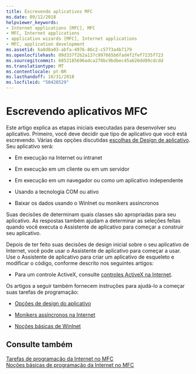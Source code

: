 ```yaml
---
title: Escrevendo aplicativos MFC
ms.date: 09/12/2018
helpviewer_keywords:
- Internet applications [MFC], MFC
- MFC, Internet applications
- application wizards [MFC], Internet applications
- MFC, application development
ms.assetid: 6a8d8a03-abfa-4976-86c2-c5773a4b7179
ms.openlocfilehash: 09d337f2b2a137c997665b6fad4f2fef7235f723
ms.sourcegitcommit: 6052185696adca270bc9bdbec45a626dd89cdcdd
ms.translationtype: MT
ms.contentlocale: pt-BR
ms.lasthandoff: 10/31/2018
ms.locfileid: "50428529"
---
```

# <a name="writing-mfc-applications"></a>Escrevendo aplicativos MFC

Este artigo explica as etapas iniciais executadas para desenvolver seu aplicativo. Primeiro, você deve decidir que tipo de aplicativo que você está escrevendo. Várias das opções discutidas [escolhas de Design de aplicativo](../mfc/application-design-choices.md). Seu aplicativo será:

- Em execução na Internet ou intranet

- Em execução em um cliente ou em um servidor

- Em execução em um navegador ou como um aplicativo independente

- Usando a tecnologia COM ou ativo

- Baixar os dados usando o WinInet ou monikers assíncronos

Suas decisões de determinam quais classes são apropriadas para seu aplicativo. As respostas também ajudam a determinar as seleções feitas quando você executa o Assistente de aplicativo para começar a construir seu aplicativo.

Depois de ter feito suas decisões de design inicial sobre o seu aplicativo de Internet, você pode usar o Assistente de aplicativo para começar a usar. Use o Assistente de aplicativo para criar um aplicativo de esqueleto e modificar o código, conforme descrito nos seguintes artigos:

- Para um controle ActiveX, consulte [controles ActiveX na Internet](../mfc/activex-controls-on-the-internet.md).

Os artigos a seguir também fornecem instruções para ajudá-lo a começar suas tarefas de programação:

- [Opções de design do aplicativo](../mfc/application-design-choices.md)

- [Monikers assíncronos na Internet](../mfc/asynchronous-monikers-on-the-internet.md)

- [Noções básicas de WinInet](../mfc/wininet-basics.md)

## <a name="see-also"></a>Consulte também

[Tarefas de programação da Internet no MFC](../mfc/mfc-internet-programming-tasks.md)<br/>
[Noções básicas de programação da Internet no MFC](../mfc/mfc-internet-programming-basics.md)


